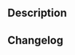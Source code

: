 ## Description

<!-- Please include a summary of the change and which issue is fixed. Please also include relevant motivation and context. List any dependencies that are required for this change. -->

## Changelog

<!--
Add each of the changelog entries as a line item in this section. e.g.
- fix: Updates the graph
- feat: Adds a new feature

If this chnage does not need to added to the changelog, just add a single `skip` line e.g.
- skip

Valid prefixes: breaking, deprecate, feat, fix, infra, doc, chore, refactor, test
-->
